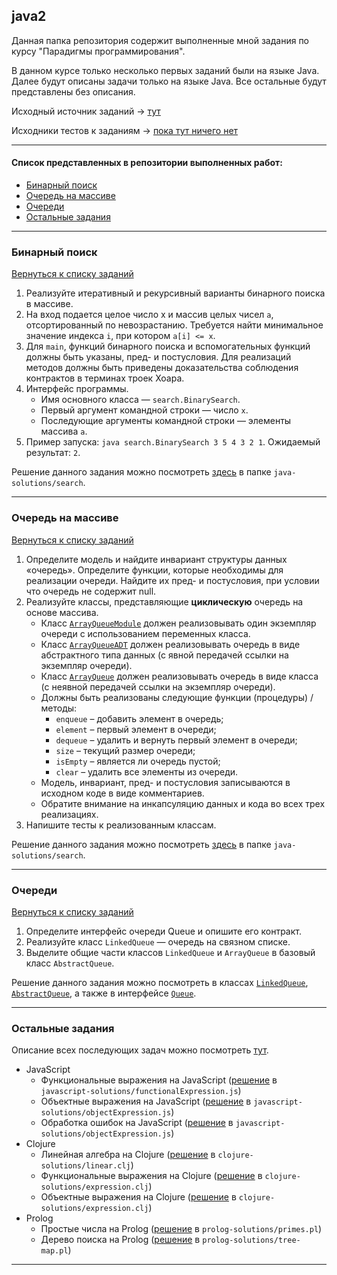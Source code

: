 ## java2

Данная папка репозитория содержит выполненные мной задания по курсу "Парадигмы программирования". 

В данном курсе только несколько первых заданий были на языке Java.
Далее будут описаны задачи только на языке Java. Все остальные будут представлены без описания.

Исходный источник заданий -> [тут](https://web.archive.org/web/20221129113516/http://www.kgeorgiy.info/courses/paradigms/homeworks.html)

Исходники тестов к заданиям -> [пока тут ничего нет]()

---
#### <a id="tasks-list">Список представленных в репозитории выполненных работ:</a>
- [Бинарный поиск](#bin-search)
- [Очередь на массиве](#array-queue)
- [Очереди](#queues)
- [Остальные задания](#remainings)

---

### <a id="bin-search">Бинарный поиск</a>
[Вернуться к списку заданий](#tasks-list)
1. Реализуйте итеративный и рекурсивный варианты бинарного поиска в массиве.
2. На вход подается целое число x и массив целых чисел ```a```, отсортированный по невозрастанию. Требуется найти минимальное значение индекса ```i```, при котором ```a[i] <= x```.
3. Для ```main```, функций бинарного поиска и вспомогательных функций должны быть указаны, пред- и постусловия. Для реализаций методов должны быть приведены доказательства соблюдения контрактов в терминах троек Хоара.
4. Интерфейс программы.
   - Имя основного класса — ```search.BinarySearch```.
   - Первый аргумент командной строки — число ```x```. 
   - Последующие аргументы командной строки — элементы массива ```a```. 
5. Пример запуска: ```java search.BinarySearch 3 5 4 3 2 1```. Ожидаемый результат: ```2```.

Решение данного задания можно посмотреть [здесь](java-solutions/search) в папке ```java-solutions/search```.

---

### <a id="array-queue">Очередь на массиве</a>
[Вернуться к списку заданий](#tasks-list)
1. Определите модель и найдите инвариант структуры данных «очередь». Определите функции, которые необходимы для реализации очереди. Найдите их пред- и постусловия, при условии что очередь не содержит null.
2. Реализуйте классы, представляющие **циклическую** очередь на основе массива.
   - Класс [```ArrayQueueModule```](java-solutions/queue/ArrayQueueModule.java) должен реализовывать один экземпляр очереди с использованием переменных класса.
   - Класс [```ArrayQueueADT```](java-solutions/queue/ArrayQueueADT.java) должен реализовывать очередь в виде абстрактного типа данных (с явной передачей ссылки на экземпляр очереди).
   - Класс [```ArrayQueue```](java-solutions/queue/ArrayQueue.java) должен реализовывать очередь в виде класса (с неявной передачей ссылки на экземпляр очереди).
   - Должны быть реализованы следующие функции (процедуры) / методы:
     - ```enqueue``` – добавить элемент в очередь;
     - ```element``` – первый элемент в очереди;
     - ```dequeue``` – удалить и вернуть первый элемент в очереди;
     - ```size``` – текущий размер очереди;
     - ```isEmpty``` – является ли очередь пустой;
     - ```clear``` – удалить все элементы из очереди.
   - Модель, инвариант, пред- и постусловия записываются в исходном коде в виде комментариев.
   - Обратите внимание на инкапсуляцию данных и кода во всех трех реализациях.
3. Напишите тесты к реализованным классам.

Решение данного задания можно посмотреть [здесь](java-solutions/search) в папке ```java-solutions/search```.

---

### <a id="queues">Очереди</a>
[Вернуться к списку заданий](#tasks-list)
1. Определите интерфейс очереди Queue и опишите его контракт.
2. Реализуйте класс ```LinkedQueue``` — очередь на связном списке.
3. Выделите общие части классов ```LinkedQueue``` и ```ArrayQueue``` в базовый класс ```AbstractQueue```.

Решение данного задания можно посмотреть в классах [```LinkedQueue```](java-solutions/queue/LinkedQueue.java), [```AbstractQueue```](java-solutions/queue/AbstractQueue.java), а также в интерфейсе [```Queue```](java-solutions/queue/Queue.java).

---

### <a id="remainings">Остальные задания</a>
Описание всех последующих задач можно посмотреть [тут](https://web.archive.org/web/20221129113516/http://www.kgeorgiy.info/courses/paradigms/homeworks.html).

- JavaScript
  - Функциональные выражения на JavaScript ([решение](javascript-solutions/functionalExpression.js) в ```javascript-solutions/functionalExpression.js```)
  - Объектные выражения на JavaScript ([решение](javascript-solutions/objectExpression.js) в ```javascript-solutions/objectExpression.js```)
  - Обработка ошибок на JavaScript ([решение](javascript-solutions/objectExpression.js) в ```javascript-solutions/objectExpression.js```)
- Clojure
  - Линейная алгебра на Clojure ([решение](clojure-solutions/linear.clj) в ```clojure-solutions/linear.clj```)
  - Функциональные выражения на Clojure ([решение](clojure-solutions/expression.clj) в ```clojure-solutions/expression.clj```)
  - Объектные выражения на Clojure ([решение](clojure-solutions/expression.clj) в ```clojure-solutions/expression.clj```)
- Prolog
  - Простые числа на Prolog ([решение](prolog-solutions/primes.pl) в ```prolog-solutions/primes.pl```)
  - Дерево поиска на Prolog ([решение](prolog-solutions/tree-map.pl) в ```prolog-solutions/tree-map.pl```)

---
